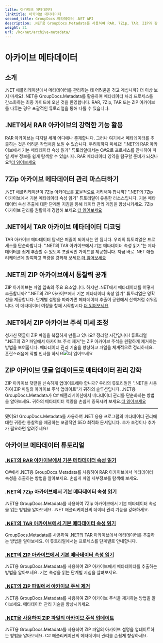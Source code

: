 ```yaml
---
title: 아카이브 메타데이터
linktitle: 아카이브 메타데이터
second_title: GroupDocs.메타데이터 .NET API
description: .NET용 GroupDocs.Metadata를 사용하여 RAR, 7Zip, TAR, ZIP과 같은 다양한 아카이브 형식에서 메타데이터 속성을 추출하고 관리하는 방법에 대한 자습서를 살펴보세요.
weight: 21
url: /ko/net/archive-metadata/
---
```


# 아카이브 메타데이터


## 소개

.NET 애플리케이션에서 메타데이터를 관리하는 데 어려움을 겪고 계십니까? 더 이상 보지 마세요! .NET용 GroupDocs.Metadata를 활용하여 메타데이터 처리 프로세스를 간소화하는 최종 가이드에 오신 것을 환영합니다. RAR, 7Zip, TAR 또는 ZIP 아카이브를 다루는 경우 포괄적인 튜토리얼을 통해 다룰 수 있습니다.

## .NET에서 RAR 아카이브의 강력한 기능 활용

 RAR 아카이브는 디지털 세계 어디에나 존재합니다. 그러나 여기에서 메타데이터를 추출하는 것은 어려운 작업처럼 보일 수 있습니다. 두려워하지 마세요! ".NET의 RAR 아카이브에서 기본 메타데이터 속성 읽기" 튜토리얼에서는 C#으로 프로세스를 안내하여 파일 세부 정보를 쉽게 탐색할 수 있습니다. RAR 메타데이터 영역을 탐구할 준비가 되셨나요?[더 읽어보세요](./read-native-metadata-rar-archives/)

## 7Zip 아카이브 메타데이터 관리 마스터하기

.NET 애플리케이션이 7Zip 아카이브를 효율적으로 처리해야 합니까? ".NET의 7Zip 아카이브에서 기본 메타데이터 속성 읽기" 튜토리얼이 유용한 리소스입니다. 기본 메타데이터 속성 추출에 대한 단계별 지침을 통해 데이터 관리 게임을 향상시키세요. 7Zip 아카이브 관리를 원활하게 경험해 보세요.[더 읽어보세요](./read-native-metadata-7zip-archives/)

## .NET에서 TAR 아카이브 메타데이터 디코딩

 TAR 아카이브 메타데이터 탐색은 퍼즐이 되어서는 안 됩니다. 우리의 튜토리얼은 프로세스를 단순화합니다. ".NET의 TAR 아카이브에서 기본 메타데이터 속성 읽기"는 메타데이터를 쉽게 추출할 수 있도록 포괄적인 가이드를 제공합니다. 지금 바로 .NET 애플리케이션에 참여하고 역량을 강화해 보세요.[더 읽어보세요](./read-native-metadata-tar-archives/)

## .NET의 ZIP 아카이브에서 통찰력 공개

ZIP 아카이브는 파일 압축의 주요 요소입니다. 하지만 .NET에서 메타데이터를 어떻게 추출합니까? ".NET의 ZIP 아카이브에서 기본 메타데이터 속성 읽기" 튜토리얼은 명확성을 제공합니다. 단계별 설명을 따라가면 메타데이터 추출이 공원에서 산책처럼 쉬워집니다. 이 메타데이터 여정을 함께 시작합시다.[더 읽어보세요](./read-native-metadata-zip-archives/)

## .NET에서 ZIP 아카이브 주석 미세 조정

 성가신 댓글이 ZIP 파일을 복잡하게 만들고 있나요? 정리할 시간입니다! 튜토리얼 ".NET의 ZIP 파일에서 아카이브 주석 제거"는 ZIP 아카이브 주석을 원활하게 제거하는 방법을 보여줍니다. 메타데이터 관리 기술을 향상하고 파일을 체계적으로 정리하세요. 혼란스러움에 작별 인사를 하세요![더 읽어보세요](./remove-archive-comment-zip-files/)

## ZIP 아카이브 댓글 업데이트로 메타데이터 관리 강화

ZIP 아카이브 댓글을 신속하게 업데이트해야 합니까? 우리의 튜토리얼인 ".NET을 사용하여 ZIP 파일의 아카이브 주석 업데이트"가 귀하의 솔루션입니다. .NET용 GroupDocs.Metadata가 C# 애플리케이션에서 메타데이터 관리를 단순화하는 방법을 알아보세요. 귀하의 메타데이터 역량을 손쉽게 증폭시켜 보세요.[더 읽어보세요](./update-archive-comment-zip-files/)

---

됐어요! GroupDocs.Metadata를 사용하여 .NET 응용 프로그램의 메타데이터 관리에 대한 귀중한 통찰력을 제공하는 포괄적인 SEO 최적화 문서입니다. 추가 조정이나 추가가 필요하면 알려주세요!
## 아카이브 메타데이터 튜토리얼
### [.NET의 RAR 아카이브에서 기본 메타데이터 속성 읽기](./read-native-metadata-rar-archives/)
C#에서 .NET용 GroupDocs.Metadata를 사용하여 RAR 아카이브에서 메타데이터 속성을 추출하는 방법을 알아보세요. 손쉽게 파일 세부정보를 탐색해 보세요.
### [.NET의 7Zip 아카이브에서 기본 메타데이터 속성 읽기](./read-native-metadata-7zip-archives/)
.NET용 GroupDocs.Metadata를 사용하여 7Zip 아카이브에서 기본 메타데이터 속성을 읽는 방법을 알아보세요. .NET 애플리케이션의 데이터 관리 기능을 강화하세요.
### [.NET의 TAR 아카이브에서 기본 메타데이터 속성 읽기](./read-native-metadata-tar-archives/)
GroupDocs.Metadata를 사용하여 .NET의 TAR 아카이브에서 메타데이터를 추출하는 방법을 알아보세요. 이 튜토리얼에서는 프로세스를 단계별로 안내합니다.
### [.NET의 ZIP 아카이브에서 기본 메타데이터 속성 읽기](./read-native-metadata-zip-archives/)
.NET용 GroupDocs.Metadata를 사용하여 ZIP 아카이브에서 메타데이터를 추출하는 방법을 알아보세요. 기본 속성을 읽는 단계별 지침을 살펴보세요.
### [.NET의 ZIP 파일에서 아카이브 주석 제거](./remove-archive-comment-zip-files/)
.NET용 GroupDocs.Metadata를 사용하여 ZIP 아카이브 주석을 제거하는 방법을 알아보세요. 메타데이터 관리 기술을 향상시키세요.
### [.NET을 사용하여 ZIP 파일의 아카이브 주석 업데이트](./update-archive-comment-zip-files/)
.NET용 GroupDocs.Metadata를 사용하여 ZIP 파일의 아카이브 설명을 업데이트하는 방법을 알아보세요. C# 애플리케이션의 메타데이터 관리를 손쉽게 향상하세요.